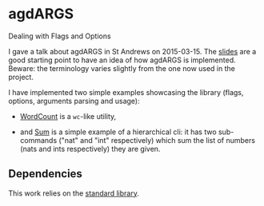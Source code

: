 # agdARGS
Dealing with Flags and Options

I gave a talk about agdARGS in St Andrews on 2015-03-15. The
[slides](https://github.com/gallais/agdARGS/blob/master/doc/2015-03-18-IIM.pdf)
are a good starting point to have an idea of how agdARGS is
implemented. Beware: the terminology varies slightly from the
one now used in the project.

I have implemented two simple examples showcasing the library (flags, options,
arguments parsing and usage):

* [WordCount](https://github.com/gallais/agdARGS/blob/master/agdARGS/Examples/WordCount.agda)
  is a `wc`-like utility,

* and [Sum](https://github.com/gallais/agdARGS/blob/master/agdARGS/Examples/Sum.agda)
  is a simple example of a hierarchical cli: it has two sub-commands ("nat" and "int"
  respectively) which sum the list of numbers (nats and ints respectively) they are
  given.

## Dependencies

This work relies on the [standard library](http://github.com/agda/agda-stdlib).
